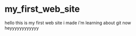 # my_first_web_site

hello 
this is my first web site i made
i'm learning about git now 
heyyyyyyyyyyyy
